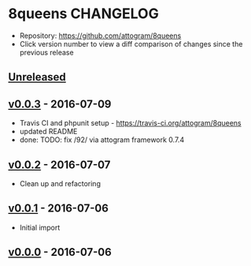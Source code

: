 # 8queens CHANGELOG
* Repository: https://github.com/attogram/8queens
* Click version number to view a diff comparison of changes since the previous release

## [Unreleased](https://github.com/attogram/8queens/compare/v0.0.3...HEAD)

## [v0.0.3](https://github.com/attogram/8queens/compare/v0.0.2...v0.0.3) - 2016-07-09
- Travis CI and phpunit setup - https://travis-ci.org/attogram/8queens
- updated README
- done: TODO: fix /92/ via attogram framework 0.7.4

## [v0.0.2](https://github.com/attogram/8queens/compare/v0.0.1...v0.0.2) - 2016-07-07
- Clean up and refactoring

## [v0.0.1](https://github.com/attogram/8queens/compare/837dabc...v0.0.1) - 2016-07-06
- Initial import

## [v0.0.0](https://github.com/attogram/8queens/tree/837dabc) - 2016-07-06
